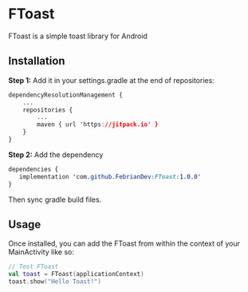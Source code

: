 # FToast
FToast is a simple toast library for Android

## Installation

**Step 1:** Add it in your settings.gradle at the end of repositories:

```css
dependencyResolutionManagement {
    ...
    repositories {
        ...
        maven { url 'https://jitpack.io' }
    }
}
```

**Step 2:** Add the dependency

```css
dependencies {
   implementation 'com.github.FebrianDev:FToast:1.0.0'
}
```
Then sync gradle build files.

## Usage

Once installed, you can add the FToast from within the context of your MainActivity like so:

```kotlin
// Test FToast
val toast = FToast(applicationContext)
toast.show("Hello Toast!")

